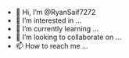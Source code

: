 - 👋 Hi, I’m @RyanSaif7272
- 👀 I’m interested in ...
- 🌱 I’m currently learning ...
- 💞️ I’m looking to collaborate on ...
- 📫 How to reach me ...

<!---
RyanSaif7272/RyanSaif7272 is a ✨ special ✨ repository because its `README.md` (this file) appears on your GitHub profile.
You can click the Preview link to take a look at your changes.
--->

